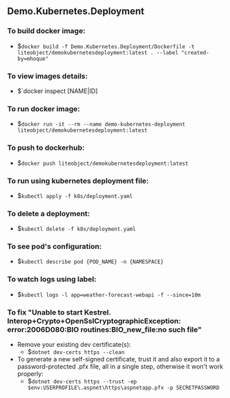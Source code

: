 ## Demo.Kubernetes.Deployment

### To build docker image:
- $`docker build -f Demo.Kubernetes.Deployment/Dockerfile -t liteobject/demokubernetesdeployment:latest . --label "created-by=mhoque"`

### To view images details:
- $`docker inspect [NAME|ID]

### To run docker image:
- $`docker run -it --rm --name demo-kubernetes-deployment liteobject/demokubernetesdeployment:latest`

### To push to dockerhub:
- $`docker push liteobject/demokubernetesdeployment:latest`

### To run using kubernetes deployment file:
- $`kubectl apply -f k8s/deployment.yaml`

### To delete a deployment:
- $`kubectl delete -f k8s/deployment.yaml`

### To see pod's configuration:
- $`kubectl describe pod {POD_NAME} -n {NAMESPACE}`

###  To watch logs using label:
- $`kubectl logs -l app=weather-forecast-webapi -f --since=10m`

### To fix "Unable to start Kestrel. Interop+Crypto+OpenSslCryptographicException: error:2006D080:BIO routines:BIO_new_file:no such file"
- Remove your existing dev certificate(s):
  - $`dotnet dev-certs https --clean`
- To generate a new self-signed certificate, trust it and also export it to a password-protected .pfx file, all in a single step, otherwise it won't work properly:
  - $`dotnet dev-certs https --trust -ep $env:USERPROFILE\.aspnet\https\aspnetapp.pfx -p SECRETPASSWORD`